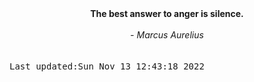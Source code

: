 
<div align="center"><b><span>The best answer to anger is silence.</span></b><br><br><i> - Marcus Aurelius</i></div>
<br><br><kbd>Last updated:Sun Nov 13 12:43:18 2022</kbd>